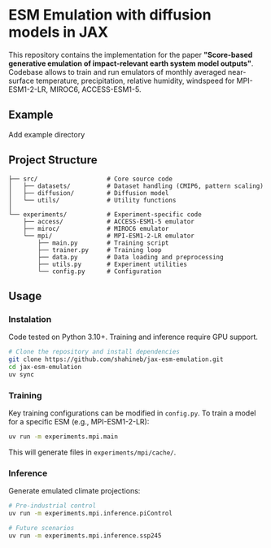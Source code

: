 # ESM Emulation with diffusion models in JAX

This repository contains the implementation for the paper **"Score-based generative emulation of impact-relevant earth system model outputs"**. Codebase allows to train and run emulators of monthly averaged near-surface temperature, precipitation, relative humidity, windspeed for MPI-ESM1-2-LR, MIROC6, ACCESS-ESM1-5.



## Example

Add example directory


## Project Structure
```
├── src/                   # Core source code
│   ├── datasets/          # Dataset handling (CMIP6, pattern scaling)
│   ├── diffusion/         # Diffusion model
│   └── utils/             # Utility functions
│
└── experiments/           # Experiment-specific code
    ├── access/            # ACCESS-ESM1-5 emulator
    ├── miroc/             # MIROC6 emulator
    └── mpi/               # MPI-ESM1-2-LR emulator
        ├── main.py        # Training script
        ├── trainer.py     # Training loop
        ├── data.py        # Data loading and preprocessing
        ├── utils.py       # Experiment utilities
        └── config.py      # Configuration
```



## Usage

### Instalation

Code tested on Python 3.10+. Training and inference require GPU support.
```bash
# Clone the repository and install dependencies
git clone https://github.com/shahineb/jax-esm-emulation.git
cd jax-esm-emulation
uv sync
```


### Training

Key training configurations can be modified in `config.py`. To train a model for a specific ESM (e.g., MPI-ESM1-2-LR):
```bash
uv run -m experiments.mpi.main
```
This will generate files in `experiments/mpi/cache/`.


### Inference
Generate emulated climate projections:
```bash
# Pre-industrial control
uv run -m experiments.mpi.inference.piControl

# Future scenarios
uv run -m experiments.mpi.inference.ssp245
```
